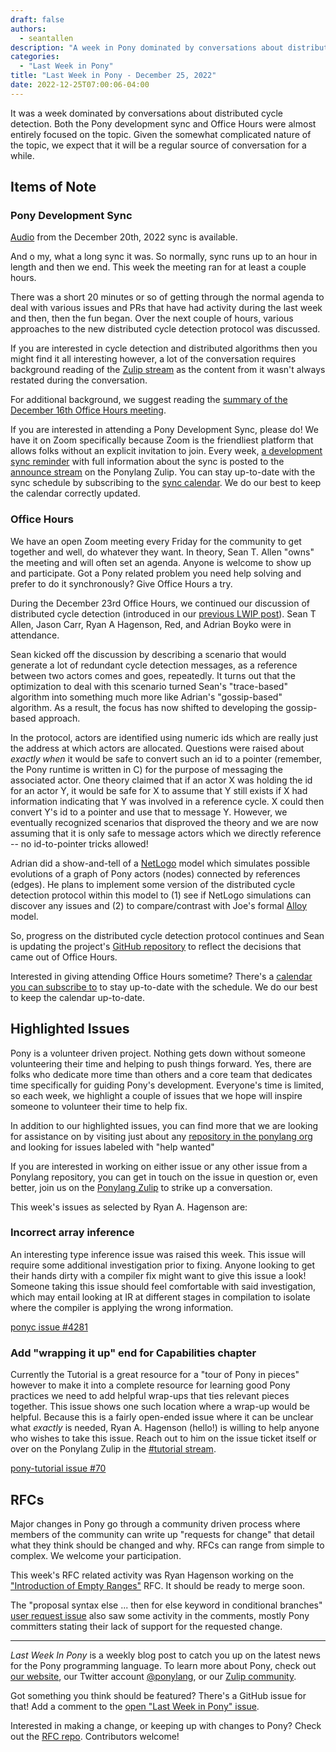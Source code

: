 ```yaml
---
draft: false
authors:
  - seantallen
description: "A week in Pony dominated by conversations about distributed cycle detection."
categories:
  - "Last Week in Pony"
title: "Last Week in Pony - December 25, 2022"
date: 2022-12-25T07:00:06-04:00
---
```


It was a week dominated by conversations about distributed cycle detection. Both the Pony development sync and Office Hours were almost entirely focused on the topic. Given the somewhat complicated nature of the topic, we expect that it will be a regular source of conversation for a while.

<!-- more -->

## Items of Note

### Pony Development Sync

[Audio](https://sync-recordings.ponylang.io/r/2022_12_20.mp4) from the December 20th, 2022 sync is available.

And o my, what a long sync it was. So normally, sync runs up to an hour in length and then we end. This week the meeting ran for at least a couple hours.

There was a short 20 minutes or so of getting through the normal agenda to deal with various issues and PRs that have had activity during the last week and then, then the fun began. Over the next couple of hours, various approaches to the new distributed cycle detection protocol was discussed.

If you are interested in cycle detection and distributed algorithms then you might find it all interesting however, a lot of the conversation requires background reading of the [Zulip stream](https://ponylang.zulipchat.com/#narrow/stream/361692-distributed-cycle-detection) as the content from it wasn't always restated during the conversation.

For additional background, we suggest reading the [summary of the December 16th Office Hours meeting](https://www.ponylang.io/blog/2022/12/last-week-in-pony---december-18-2022/#office-hours).

If you are interested in attending a Pony Development Sync, please do! We have it on Zoom specifically because Zoom is the friendliest platform that allows folks without an explicit invitation to join. Every week, [a development sync reminder](https://ponylang.zulipchat.com/#narrow/stream/189932-announce/topic/Sync.20Reminder) with full information about the sync is posted to the [announce stream](https://ponylang.zulipchat.com/#narrow/stream/189932-announce) on the Ponylang Zulip. You can stay up-to-date with the sync schedule by subscribing to the [sync calendar](https://calendar.google.com/calendar/ical/59jcru6f50mrpqbm7em4iclnkk%40group.calendar.google.com/public/basic.ics). We do our best to keep the calendar correctly updated.

### Office Hours

We have an open Zoom meeting every Friday for the community to get together and well, do whatever they want. In theory, Sean T. Allen "owns" the meeting and will often set an agenda. Anyone is welcome to show up and participate. Got a Pony related problem you need help solving and prefer to do it synchronously? Give Office Hours a try.

During the December 23rd Office Hours, we continued our discussion of distributed cycle detection (introduced in our [previous LWIP post](https://www.ponylang.io/blog/2022/12/last-week-in-pony---december-18-2022/)). Sean T Allen, Jason Carr, Ryan A Hagenson, Red, and Adrian Boyko were in attendance.

Sean kicked off the discussion by describing a scenario that would generate a lot of redundant cycle detection messages, as a reference between two actors comes and goes, repeatedly. It turns out that the optimization to deal with this scenario turned Sean's "trace-based" algorithm into something much more like Adrian's "gossip-based" algorithm. As a result, the focus has now shifted to developing the gossip-based approach.

In the protocol, actors are identified using numeric ids which are really just the address at which actors are allocated. Questions were raised about *exactly when* it would be safe to convert such an id to a pointer (remember, the Pony runtime is written in C) for the purpose of messaging the associated actor. One theory claimed that if an actor X was holding the id for an actor Y, it would be safe for X to assume that Y still exists if X had information indicating that Y was involved in a reference cycle. X could then convert Y's id to a pointer and use that to message Y. However, we eventually recognized scenarios that disproved the theory and we are now assuming that it is only safe to message actors which we directly reference -- no id-to-pointer tricks allowed!

Adrian did a show-and-tell of a [NetLogo](https://ccl.northwestern.edu/netlogo/) model which simulates possible evolutions of a graph of Pony actors (nodes) connected by references (edges). He plans to implement some version of the distributed cycle detection protocol within this model to (1) see if NetLogo simulations can discover any issues and (2) to compare/contrast with Joe's formal [Alloy](http://alloytools.org/) model.

So, progress on the distributed cycle detection protocol continues and Sean is updating the project's [GitHub repository](https://github.com/ponylang/distributed-cycle-detection) to reflect the decisions that came out of Office Hours.

Interested in giving attending Office Hours sometime? There's a [calendar you can subscribe to](https://calendar.google.com/calendar/ical/4465e68ae24131ae00461a40893f2637a2c9ac510e311a44ff78680e2f183ce3%40group.calendar.google.com/public/basic.ics) to stay up-to-date with the schedule. We do our best to keep the calendar up-to-date.

## Highlighted Issues

Pony is a volunteer driven project. Nothing gets down without someone volunteering their time and helping to push things forward. Yes, there are folks who dedicate more time than others and a core team that dedicates time specifically for guiding Pony's development. Everyone's time is limited, so each week, we highlight a couple of issues that we hope will inspire someone to volunteer their time to help fix.

In addition to our highlighted issues, you can find more that we are looking for assistance on by visiting just about any [repository in the ponylang org](https://github.com/ponylang/) and looking for issues labeled with "help wanted"

If you are interested in working on either issue or any other issue from a Ponylang repository, you can get in touch on the issue in question or, even better, join us on the [Ponylang Zulip](https://ponylang.zulipchat.com/) to strike up a conversation.

This week's issues as selected by Ryan A. Hagenson are:

### Incorrect array inference

An interesting type inference issue was raised this week. This issue will require some additional investigation prior to fixing. Anyone looking to get their hands dirty with a compiler fix might want to give this issue a look! Someone taking this issue should feel comfortable with said investigation, which may entail looking at IR at different stages in compilation to isolate where the compiler is applying the wrong information.

[ponyc issue #4281](https://github.com/ponylang/ponyc/issues/4281)

### Add "wrapping it up" end for Capabilities chapter

Currently the Tutorial is a great resource for a "tour of Pony in pieces" however to make it into a complete resource for learning good Pony practices we need to add helpful wrap-ups that ties relevant pieces together. This issue shows one such location where a wrap-up would be helpful. Because this is a fairly open-ended issue where it can be unclear what _exactly_ is needed, Ryan A. Hagenson (hello!) is willing to help anyone who wishes to take this issue. Reach out to him on the issue ticket itself or over on the Ponylang Zulip in the [#tutorial stream](https://ponylang.zulipchat.com/#narrow/stream/190368-tutorial).

[pony-tutorial issue #70](https://github.com/ponylang/pony-tutorial/issues/70)

## RFCs

Major changes in Pony go through a community driven process where members of the community can write up "requests for change" that detail what they think should be changed and why. RFCs can range from simple to complex. We welcome your participation.

This week's RFC related activity was Ryan Hagenson working on the ["Introduction of Empty Ranges"](https://github.com/ponylang/ponyc/issues/4255) RFC. It should be ready to merge soon.

The "proposal syntax else ... then for else keyword in conditional branches" [user request issue](https://github.com/ponylang/rfcs/issues/207) also saw some activity in the comments, mostly Pony committers stating their lack of support for the requested change.

---

_Last Week In Pony_ is a weekly blog post to catch you up on the latest news for the Pony programming language. To learn more about Pony, check out [our website](https://ponylang.io), our Twitter account [@ponylang](https://twitter.com/ponylang), or our [Zulip community](https://ponylang.zulipchat.com).

Got something you think should be featured? There's a GitHub issue for that! Add a comment to the [open "Last Week in Pony" issue](https://github.com/ponylang/ponylang.github.io/issues?q=is%3Aissue+is%3Aopen+label%3Alast-week-in-pony).

Interested in making a change, or keeping up with changes to Pony? Check out the [RFC repo](https://github.com/ponylang/rfcs). Contributors welcome!
